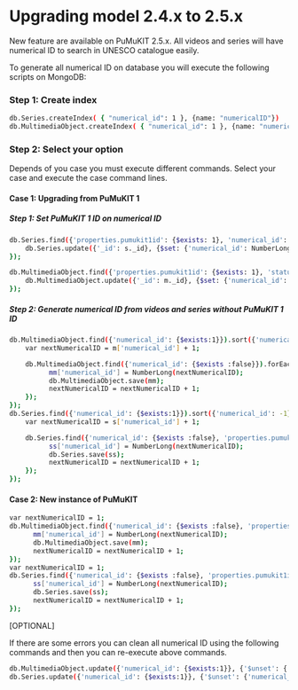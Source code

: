Upgrading model 2.4.x to 2.5.x
==============================

New feature are available on PuMuKIT 2.5.x. All videos and series will have numerical ID to search in UNESCO catalogue easily.

To generate all numerical ID on database you will execute the following scripts on MongoDB:

### Step 1: Create index

```bash
db.Series.createIndex( { "numerical_id": 1 }, {name: "numericalID"})
db.MultimediaObject.createIndex( { "numerical_id": 1 }, {name: "numericalID"})
```

### Step 2: Select your option

Depends of you case you must execute different commands. Select your case and execute the case command lines. 

#### Case 1: Upgrading from PuMuKIT 1

##### Step 1: Set PuMuKIT 1 ID on numerical ID

```bash
db.Series.find({'properties.pumukit1id': {$exists: 1}, 'numerical_id': {$exists: false}}).snapshot().forEach(function(s) {
    db.Series.update({'_id': s._id}, {$set: {'numerical_id': NumberLong(s.properties.pumukit1id)}});
});

db.MultimediaObject.find({'properties.pumukit1id': {$exists: 1}, 'status': {$ne: -2}, 'numerical_id': {$exists: false}}).snapshot().forEach(function(m) {
    db.MultimediaObject.update({'_id': m._id}, {$set: {'numerical_id': NumberLong(m.properties.pumukit1id)}});
});
```

##### Step 2: Generate numerical ID from videos and series without PuMuKIT 1 ID

```bash
db.MultimediaObject.find({'numerical_id': {$exists:1}}).sort({'numerical_id': -1}).limit(1).forEach(function(m) {
    var nextNumericalID = m['numerical_id'] + 1;

    db.MultimediaObject.find({'numerical_id': {$exists :false}}).forEach(function(mm) {
          mm['numerical_id'] = NumberLong(nextNumericalID);
          db.MultimediaObject.save(mm);
          nextNumericalID = nextNumericalID + 1;
    });
});
db.Series.find({'numerical_id': {$exists:1}}).sort({'numerical_id': -1}).limit(1).forEach(function(s) {
    var nextNumericalID = s['numerical_id'] + 1;

    db.Series.find({'numerical_id': {$exists :false}, 'properties.pumukit1id': {$exists: false}}).forEach(function(ss) {
          ss['numerical_id'] = NumberLong(nextNumericalID);
          db.Series.save(ss);
          nextNumericalID = nextNumericalID + 1;
    });
});
```

#### Case 2: New instance of PuMuKIT

```bash
var nextNumericalID = 1;
db.MultimediaObject.find({'numerical_id': {$exists :false}, 'properties.pumukit1id': {$exists: false}}).forEach(function(mm) {
      mm['numerical_id'] = NumberLong(nextNumericalID);
      db.MultimediaObject.save(mm);
      nextNumericalID = nextNumericalID + 1;
});
var nextNumericalID = 1;
db.Series.find({'numerical_id': {$exists :false}, 'properties.pumukit1id': {$exists: false}}).forEach(function(ss) {
      ss['numerical_id'] = NumberLong(nextNumericalID);
      db.Series.save(ss);
      nextNumericalID = nextNumericalID + 1;
});
```

[OPTIONAL]

If there are some errors you can clean all numerical ID using the following commands and then you can re-execute above commands.

```bash
db.MultimediaObject.update({'numerical_id': {$exists:1}}, {'$unset': {'numerical_id': ''}}, {multi:true});
db.Series.update({'numerical_id': {$exists:1}}, {'$unset': {'numerical_id': ''}}, {multi:true});
```
